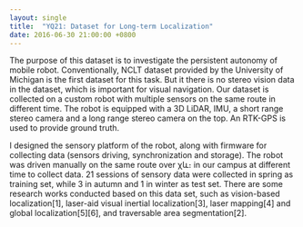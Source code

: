 ```yaml
---
layout: single
title:  "YQ21: Dataset for Long-term Localization"
date: 2016-06-30 21:00:00 +0800
---
```


The purpose of this dataset is to investigate the persistent autonomy of mobile robot. Conventionally, NCLT dataset provided by the University of Michigan is the first dataset for this task. But it there is no stereo vision data in the dataset, which is important for visual navigation. Our dataset is collected on a custom robot with multiple sensors on the same route in different time. The robot is equipped with a 3D LiDAR, IMU, a short range stereo camera and a long range stereo camera on the top. An RTK-GPS is used to provide ground truth.

I designed the sensory platform of the robot, along with firmware for collecting data (sensors driving, synchronization and storage). The robot was driven manually on the same route over χև։ in our campus at different time to collect data. 21 sessions of sensory data were collected in spring as training set, while 3 in autumn and 1 in winter as test set. There are some research works conducted based on this data set, such as vision-based localization[1], laser-aid visual inertial localization[3], laser mapping[4] and global localization[5][6], and traversable area segmentation[2].
